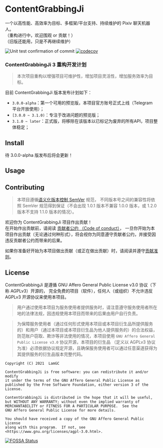 # ContentGrabbingJi
一个以高性能、高效率为目标、多框架/平台支持、持续维护的 Pixiv 聊天机器人。  
（重构进行中，欢迎围观 or 贡献！）  
（旧版还能用，只是不再继续维护）  

<!-- 此处为 Tag 栏, 可以不加空格(大概) -->
![Unit test confirmation of commit](https://github.com/LamGC/ContentGrabbingJi/workflows/Unit%20test%20confirmation%20of%20commit/badge.svg?branch=3.0.0&event=push)
[![codecov](https://codecov.io/gh/LamGC/ContentGrabbingJi/branch/3.0.0/graph/badge.svg)](https://codecov.io/gh/LamGC/ContentGrabbingJi)

### ContentGrabbingJi 3 重构开发计划 ###
> 本次项目重构以增强项目可维护性，增加项目灵活性，增加服务效率为目标。

目前 ContentGrabbingJi 版本发布计划如下：
- `3.0.0-alpha`：第一个可用的预览版，本项目官方账号正式上线（Telegram 平台开放使用）；
- `[3.0.0 ~ 3.1.0)`：专注于改进问题的预览版；
- `3.1.0 ~ later`：正式版，将移除在该版本以已标记为废弃的所有API，项目整体稳定；

## Install ##
待 3.0.0-alpha 版发布后将会更新！

## Usage ##

## Contributing ##
> 本项目遵循[语义化版本控制 SemVer](https://semver.org/) 规范，
>不同版本号之间的兼容性将依照 SemVer 规范得到保证（不会出现 1.0.1 版本不兼容 1.0.0 版本，或 1.2.0 版本不支持 1.1.0 版本的情况）。  

欢迎你为 ContentGrabbingJi 项目作出贡献！  
在开始作出贡献前，请阅读 [贡献者公约 （Code of conduct）](./CODE_OF_CONDUCT.md)，
一旦你开始为本项目作出贡献（无论通过何种形式），将会视你为同意遵守贡献者公约，并接受因违反贡献者公约而带来的后果。  

如果你准备好开始为本项目做出贡献（或正在做出贡献）时，请阅读并遵守[贡献准则](.github/CONTRIBUTING.md)。  

## License ##
ContentGrabbingJi 是遵循 GNU Affero General Public License v3.0 协议（下称 AGPLv3）开源的，
完全免费的项目（软件），任何人（或组织）不允许违反 AGPLv3 开源协议来使用本项目。  
> 用户通过使用本项目为服务使用者提供服务时，请注意遵守服务使用者所在地的法律法规，因违规使用本项目而带来的后果由用户自行负责。

> 为保障服务使用者（通过任何形式使用本项目或本项目衍生品所提供服务的）和用户（通过本项目或本项目衍生品为他人提供服务的）的合法权益，
> 防范账户窃取、欺诈等非法使用的情况，本项目使用 `GNU Affero General Public License v3.0` 协议开源，本项目的衍生品
> （定义以 AGPLv3 协议为准）必须依据协议规定开源，且确保服务使用者可以通过任意渠道获得为其提供服务的衍生品版本完整代码。

```
Copyright (C) 2021  LamGC

ContentGrabbingJi is free software: you can redistribute it and/or modify
it under the terms of the GNU Affero General Public License as
published by the Free Software Foundation, either version 3 of the
License.

ContentGrabbingJi is distributed in the hope that it will be useful,
but WITHOUT ANY WARRANTY; without even the implied warranty of
MERCHANTABILITY or FITNESS FOR A PARTICULAR PURPOSE.  See the
GNU Affero General Public License for more details.

You should have received a copy of the GNU Affero General Public License
along with this program.  If not, see <https://www.gnu.org/licenses/agpl-3.0.html>.
```

[![FOSSA Status](https://app.fossa.com/api/projects/git%2Bgithub.com%2FLamGC%2FContentGrabbingJi.svg?type=large)](https://app.fossa.com/projects/git%2Bgithub.com%2FLamGC%2FContentGrabbingJi?ref=badge_large)
